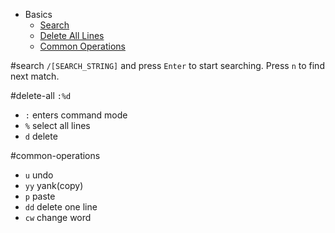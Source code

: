 * Basics
  * [Search](#search)
  * [Delete All Lines](#delete-all)
  * [Common Operations](#common-operations)

#search
`/[SEARCH_STRING]` and press `Enter` to start searching. Press `n` to find next match.

#delete-all
`:%d`
* `:` enters command mode
* `%` select all lines
* `d` delete

#common-operations
* `u` undo
* `yy` yank(copy)
* `p` paste
* `dd` delete one line
* `cw` change word




